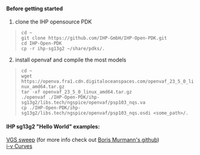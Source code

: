 #### Before getting started
1. clone the IHP opensource PDK
> `cd ~`<br>
> `git clone https://github.com/IHP-GmbH/IHP-Open-PDK.git`<br>
> `cd IHP-Open-PDK`<br>
> `cp -r ihp-sg13g2 ~/share/pdks/.`<br>
2. install openvaf and compile the most models
> `cd ~`<br>
> `wget https://openva.fra1.cdn.digitaloceanspaces.com/openvaf_23_5_0_linux_amd64.tar.gz`<br>
> `tar -xf openvaf_23_5_0_linux_amd64.tar.gz`<br>
`./openvaf ./IHP-Open-PDK/ihp-sg13g2/libs.tech/ngspice/openvaf/psp103_nqs.va`<br>
`cp ./IHP-Open-PDK/ihp-sg13g2/libs.tech/ngspice/openvaf/psp103_nqs.osdi <some_path>/.`<br>

#### IHP sg13g2 "Hello World" examples: 
[VGS sweep](https://github.com/claudiotalarico/ngspice_and_opensource_pdks/blob/main/ihp_notebooks/ihp_vgs_sweep.ipynb) (for more info check out [Boris Murmann's github](https://github.com/bmurmann/Ngspice-on-Colab/blob/main/notebooks/IHP_SG13G2_VGS_sweep.ipynb))<br>
[i-v Curves](https://github.com/claudiotalarico/ngspice_and_opensource_pdks/blob/main/ihp_notebooks/ihp_ivCurves.ipynb)
